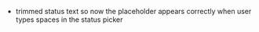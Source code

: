 - trimmed status text so now the placeholder appears correctly when user types spaces in the status picker